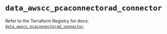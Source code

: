 # `data_awscc_pcaconnectorad_connector`

Refer to the Terraform Registry for docs: [`data_awscc_pcaconnectorad_connector`](https://registry.terraform.io/providers/hashicorp/awscc/0.70.0/docs/data-sources/pcaconnectorad_connector).
